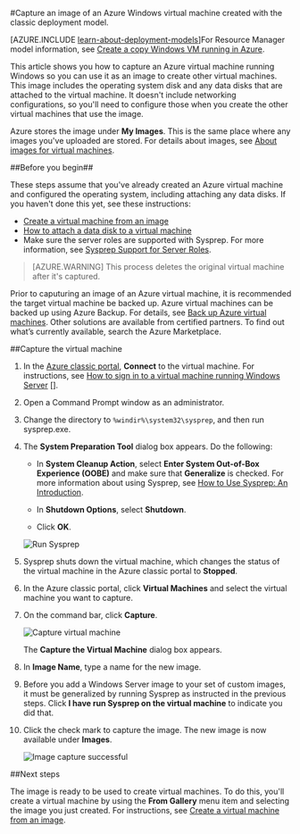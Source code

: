 <properties
    pageTitle="Capture an image of an Azure Windows VM | Microsoft Azure"
    description="Capture an image of an Azure Windows virtual machine created with the classic deployment model."
    services="virtual-machines-windows"
    documentationCenter=""
    authors="cynthn"
    manager="timlt"
    editor="tysonn"
    tags="azure-service-management"/>

<tags
    ms.service="virtual-machines-windows"
    ms.workload="infrastructure-services"
    ms.tgt_pltfrm="vm-windows"
    ms.devlang="na"
    ms.topic="article"
    ms.date="09/27/2016"
    ms.author="cynthn"/>

#<a name="capture-an-image-of-an-azure-windows-virtual-machine-created-with-the-classic-deployment-model"></a>Capture an image of an Azure Windows virtual machine created with the classic deployment model.

[AZURE.INCLUDE [learn-about-deployment-models](../../includes/learn-about-deployment-models-classic-include.md)]For Resource Manager model information, see [Create a copy Windows VM running in Azure](virtual-machines-windows-vhd-copy.md).


This article shows you how to capture an Azure virtual machine running Windows so you can use it as an image to create other virtual machines. This image includes the operating system disk and any data disks that are attached to the virtual machine. It doesn't include networking configurations, so you'll need to configure those when you create the other virtual machines that use the image.

Azure stores the image under **My Images**. This is the same place where any images you've uploaded are stored. For details about images, see [About images for virtual machines](virtual-machines-linux-classic-about-images.md).

##<a name="before-you-begin"></a>Before you begin##

These steps assume that you've already created an Azure virtual machine and configured the operating system, including attaching any data disks. If you haven't done this yet, see these instructions:

- [Create a virtual machine from an image](virtual-machines-windows-classic-createportal.md)
- [How to attach a data disk to a virtual machine](virtual-machines-windows-classic-attach-disk.md)
- Make sure the server roles are supported with Sysprep. For more information, see [Sysprep Support for Server Roles](https://msdn.microsoft.com/windows/hardware/commercialize/manufacture/desktop/sysprep-support-for-server-roles).

> [AZURE.WARNING] This process deletes the original virtual machine after it's captured. 

Prior to caputuring an image of an Azure virtual machine, it is recommended the target virtual machine be backed up. Azure virtual machines can be backed up using Azure Backup. For details, see [Back up Azure virtual machines](../backup/backup-azure-vms.md). Other solutions are available from certified partners. To find out what’s currently available, search the Azure Marketplace.


##<a name="capture-the-virtual-machine"></a>Capture the virtual machine

1. In the [Azure classic portal](http://manage.windowsazure.com), **Connect** to the virtual machine. For instructions, see [How to sign in to a virtual machine running Windows Server] [].

2.  Open a Command Prompt window as an administrator.

3.  Change the directory to `%windir%\system32\sysprep`, and then run sysprep.exe.

4.  The **System Preparation Tool** dialog box appears. Do the following:

    - In **System Cleanup Action**, select **Enter System Out-of-Box Experience (OOBE)** and make sure that **Generalize** is checked. For more information about using Sysprep, see [How to Use Sysprep: An Introduction][].

    - In **Shutdown Options**, select **Shutdown**.

    - Click **OK**.

    ![Run Sysprep](./media/virtual-machines-windows-classic-capture-image/SysprepGeneral.png)

7.  Sysprep shuts down the virtual machine, which changes the status of the virtual machine in the Azure classic portal to **Stopped**.

8.  In the Azure classic portal, click **Virtual Machines** and select the virtual machine you want to capture.

9.  On the command bar, click **Capture**.

    ![Capture virtual machine](./media/virtual-machines-windows-classic-capture-image/CaptureVM.png)

    The **Capture the Virtual Machine** dialog box appears.

10. In **Image Name**, type a name for the new image.

11. Before you add a Windows Server image to your set of custom images, it must be generalized by running Sysprep as instructed in the previous steps. Click **I have run Sysprep on the virtual machine** to indicate you did that.

12. Click the check mark to capture the image. The new image is now available under **Images**.

    ![Image capture successful](./media/virtual-machines-windows-classic-capture-image/VMCapturedImageAvailable.png)

##<a name="next-steps"></a>Next steps

The image is ready to be used to create virtual machines. To do this, you'll create a virtual machine by using the **From Gallery** menu item and selecting the image you just created. For instructions, see [Create a virtual machine from an image](virtual-machines-windows-classic-createportal.md).



[How to sign in to a virtual machine running Windows Server]: virtual-machines-windows-classic-connect-logon.md
[How to Use Sysprep: An Introduction]: http://technet.microsoft.com/library/bb457073.aspx
[Run Sysprep.exe]: ./media/virtual-machines-capture-image-windows-server/SysprepCommand.png
[Enter Sysprep.exe options]: ./media/virtual-machines-windows-classic-capture-image/SysprepGeneral.png
[The virtual machine is stopped]: ./media/virtual-machines-capture-image-windows-server/SysprepStopped.png
[Capture an image of the virtual machine]: ./media/virtual-machines-windows-classic-capture-image/CaptureVM.png
[Enter the image name]: ./media/virtual-machines-capture-image-windows-server/Capture.png
[Image capture successful]: ./media/virtual-machines-capture-image-windows-server/CaptureSuccess.png
[Use the captured image]: ./media/virtual-machines-capture-image-windows-server/MyImagesWindows.png
